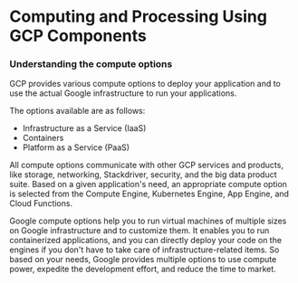 
# Computing and Processing Using GCP Components


### Understanding the compute options

GCP provides various compute options to deploy your application and to use the actual Google infrastructure to run your applications.

The options available are as follows:

- Infrastructure as a Service (IaaS)
- Containers
- Platform as a Service (PaaS)


All compute options communicate with other GCP services and products, like storage, networking, Stackdriver, security, and the big data product suite. Based on a given application's need, an appropriate compute option is selected from the Compute Engine, Kubernetes Engine, App Engine, and Cloud Functions.

Google compute options help you to run virtual machines of multiple sizes on Google infrastructure and to customize them. It enables you to run containerized applications, and you can directly deploy your code on the engines if you don't have to take care of infrastructure-related items. So based on your needs, Google provides multiple options to use compute power, expedite the development effort, and reduce the time to market.

